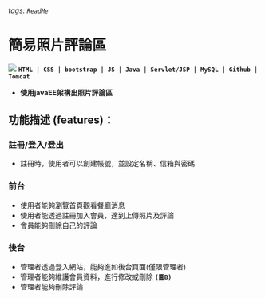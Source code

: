 ###### tags: `ReadMe`
# 簡易照片評論區
![](https://i.imgur.com/6Dq74kv.jpg)
**`HTML | CSS | bootstrap | JS | Java | Servlet/JSP | MySQL | Github | Tomcat`**
* **使用javaEE架構出照片評論區**
## 功能描述 (features)：
### 註冊/登入/登出
* 註冊時，使用者可以創建帳號，並設定名稱、信箱與密碼
### 前台
* 使用者能夠瀏覽首頁觀看餐廳消息
* 使用者能透過註冊加入會員，達到上傳照片及評論
* 會員能夠刪除自己的評論
### 後台
* 管理者透過登入網站，能夠進如後台頁面(僅限管理者)
* 管理者能夠維護會員資料，進行修改或刪除 **`(圖B)`**
* 管理者能夠刪除評論
